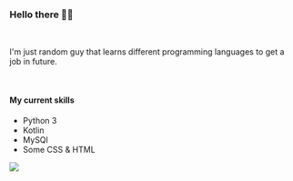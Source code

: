 ### Hello there 👋🗿
<br>
<p>I'm just random guy that learns different
programming languages to get a job in future.</p>
<br>
<h4>My current skills</h4>
<ul>
 <li>Python 3</li>
 <li>Kotlin</li>
 <li>MySQl</li>
 <li>Some CSS & HTML</li>
</ul>
<img src="https://ibb.co/WzKKv8G"/>
